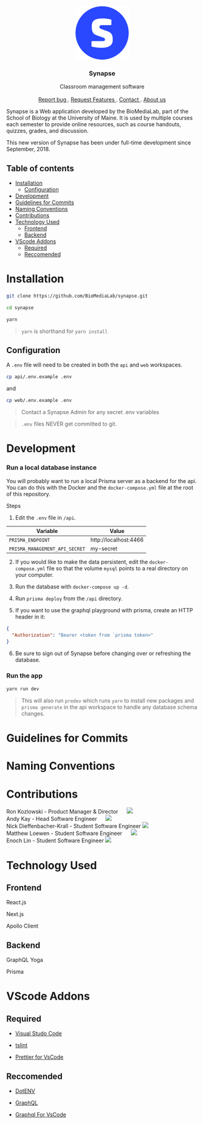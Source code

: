 <div align="center">
<img src="./web/static/synapse-icon@2x.png" alt="synapse logo">

<h3 align="center">Synapse</h3>

  <p align="center">
    Classroom management software
    <br>
    <br>
    <a href="https://github.com/BioMediaLab/synapse/issues/new"> Report bug </a>
    .
        <a href="https://github.com/BioMediaLab/synapse/issues/new"> Request Features </a>
        .
        <a href="mailto:synapse@maine.edu" target="_top"> Contact </a>
        .
        <a href="https://www.biomedialab.net/"> About us </a>
  </p>
</div>

Synapse is a Web application developed by the BioMediaLab, part of the School of Biology at the University of Maine. It is used by multiple courses each semester to provide online resources, such as course handouts, quizzes, grades, and discussion.

This new version of Synapse has been under full-time development since September, 2018.

## Table of contents

- [Installation](#installation)
  - [Configuration](#configuration)
- [Development](#development)
- [Guidelines for Commits](#guidelines-for-commits)
- [Naming Conventions](#naming-conventions)
- [Contributions](#contributions)
- [Technology Used](#technology-used)
  - [Frontend](#frontend)
  - [Backend](#backend)
- [VScode Addons](#vscode-addons)
  - [Required](#required)
  - [Reccomended](#reccomended)

# Installation

```sh
git clone https://github.com/BioMediaLab/synapse.git
```

```sh
cd synapse
```

```sh
yarn
```

> `yarn` is shorthand for `yarn install`

## Configuration

A `.env` file will need to be created in both the `api` and `web` workspaces.

```sh
cp api/.env.example .env
```

and

```sh
cp web/.env.example .env
```

> Contact a Synapse Admin for any secret .env variables

> `.env` files NEVER get committed to git.

# Development

### Run a local database instance

You will probably want to run a local Prisma server as a backend for the api. You can do this with the Docker and
the `docker-compose.yml` file at the root of this repository.

Steps

1. Edit the `.env` file in `/api`.

| Variable                       | Value                 |
| ------------------------------ | --------------------- |
| `PRISMA_ENDPOINT`              | http://localhost:4466 |
| `PRISMA_MANAGEMENT_API_SECRET` | my-secret             |

2. If you would like to make the data persistent, edit the `docker-compose.yml` file so that the volume `mysql` points to a real directory on your computer.

3. Run the database with `docker-compose up -d`.

4. Run `prisma deploy` from the `/api` directory.

5. If you want to use the graphql playground with prisma, create an HTTP header in it:

```json
{
  "Authorization": "Bearer <token from `prisma token>"
}
```

6. Be sure to sign out of Synapse before changing over or refreshing the database.

### Run the app

```sh
yarn run dev
```

> This will also run `predev` which runs `yarn` to install new packages and `prisma generate` in the api workspace to handle any database schema changes.

# Guidelines for Commits

# Naming Conventions

# Contributions

Ron Kozlowski - Product Manager & Director <a href="https://www.linkedin.com/in/tirranna/" target="_blank"><img src="https://3uil8r2z7mmf1j7qlc2us9x1121h-wpengine.netdna-ssl.com/wp-content/plugins/team-members-pro/inc/img/links/linkedin.png" height=15px width=15px></a>
<a href="https://github.com/frozenflat" target="_blank"><img src="https://assets-cdn.github.com/images/modules/logos_page/GitHub-Logo.png" height=10px></a>
<br/>
Andy Kay - Head Software Engineer <a href="https://www.linkedin.com/in/andy-kay-450474120" target="_blank"><img src="https://3uil8r2z7mmf1j7qlc2us9x1121h-wpengine.netdna-ssl.com/wp-content/plugins/team-members-pro/inc/img/links/linkedin.png" height=15px width=15px></a>
<a href="https://github.com/iamandyk" target="_blank"><img src="https://assets-cdn.github.com/images/modules/logos_page/GitHub-Logo.png" height=10px></a>
<br/>
Nick Dieffenbacher-Krall - Student Software Engineer
<a href="https://github.com/Dieff" target="_blank"><img src="https://assets-cdn.github.com/images/modules/logos_page/GitHub-Logo.png" height=10px></a>
<br/>
Matthew Loewen - Student Software Engineer <a href="https://www.linkedin.com/in/matthew-loewen-03a991116/" target="_blank"><img src="https://3uil8r2z7mmf1j7qlc2us9x1121h-wpengine.netdna-ssl.com/wp-content/plugins/team-members-pro/inc/img/links/linkedin.png" height=15px width=15px></a>
<a href="https://github.com/mattdoescode" target="_blank"><img src="https://assets-cdn.github.com/images/modules/logos_page/GitHub-Logo.png" height=10px></a>
<br/>
Enoch Lin - Student Software Engineer
<a href="https://github.com/Enoinoo" target="_blank"><img src="https://assets-cdn.github.com/images/modules/logos_page/GitHub-Logo.png" height=10px></a>

# Technology Used

## Frontend

React.js

Next.js

Apollo Client

## Backend

GraphQL Yoga

Prisma

# VScode Addons

## Required

- [Visual Studo Code](https://code.visualstudio.com/)

- [tslint](https://marketplace.visualstudio.com/items?itemName=eg2.tslint)

- [Prettier for VsCode](https://marketplace.visualstudio.com/items?itemName=esbenp.prettier-vscode)

## Reccomended

- [DotENV](https://marketplace.visualstudio.com/items?itemName=mikestead.dotenv)

- [GraphQL](https://marketplace.visualstudio.com/items?itemName=mquandalle.graphql)

- [Graphql For VsCode](https://marketplace.visualstudio.com/items?itemName=kumar-harsh.graphql-for-vscode)
